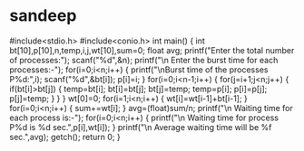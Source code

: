 # sandeep
#include<stdio.h>
#include<conio.h>
int main()
{
int bt[10],p[10],n,temp,i,j,wt[10],sum=0;
float avg;
printf("Enter the total number of processes:");
scanf("%d",&n);
printf("\n Enter the burst time for each processes:-");
for(i=0;i<n;i++)
{
printf("\nBurst time of the processes P%d:",i);
scanf("%d",&bt[i]);
p[i]=i;
}
for(i=0;i<n-1;i++)
{
for(j=i+1;j<n;j++)
{
if(bt[i]>bt[j])
{
temp=bt[i];
bt[i]=bt[j];
bt[j]=temp;
temp=p[i];
p[i]=p[j];
p[j]=temp;
}
}
}
wt[0]=0;
for(i=1;i<n;i++)
{
wt[i]=wt[i-1]+bt[i-1];
}
for(i=0;i<n;i++)
{
sum+=wt[i];
}
avg=(float)sum/n;
printf("\n Waiting time for each process is:-");
for(i=0;i<n;i++)
{
printf("\n Waiting time for process P%d is %d
sec.",p[i],wt[i]);
}
printf("\n Average waiting time will be %f sec.",avg);
getch();
return 0;
}

